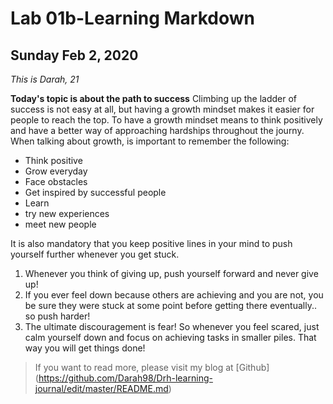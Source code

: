# Lab 01b-Learning Markdown
## Sunday Feb 2, 2020

*This is Darah, 21*

**Today's topic is about the path to success**
Climbing up the ladder of success is not easy at all, but having a growth mindset makes it easier for people to reach the top. To have a growth mindset means to think positively and have a better way of approaching hardships throughout the journy.
When talking about growth, is important to remember the following:
* Think positive
* Grow everyday
* Face obstacles 
* Get inspired by successful people
* Learn
 * try new experiences
 * meet new people

It is also mandatory that you keep positive lines in your mind to push yourself further whenever you get stuck.
1. Whenever you think of giving up, push yourself forward and never give up!
2. If you ever feel down because others are achieving and you are not, you be sure they were stuck at some point before getting there eventually.. so push harder!
3. The ultimate discouragement is fear! So whenever you feel scared, just calm yourself down and focus on achieving tasks in smaller piles. That way you will get things done!

> If you want to read more, please visit my blog at [Github] (https://github.com/Darah98/Drh-learning-journal/edit/master/README.md)

